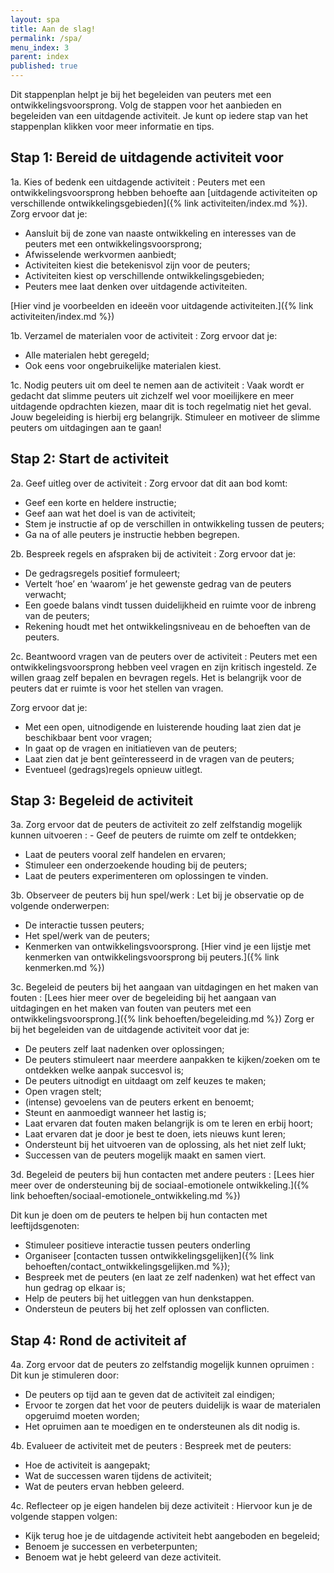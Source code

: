 ```yaml
---
layout: spa
title: Aan de slag!
permalink: /spa/
menu_index: 3
parent: index
published: true
---
```


Dit stappenplan helpt je bij het begeleiden van peuters met een ontwikkelingsvoorsprong.
Volg de stappen voor het aanbieden en begeleiden van een uitdagende activiteit.
Je kunt op iedere stap van het stappenplan klikken voor meer informatie en tips.

## Stap 1: Bereid de uitdagende activiteit voor

1a. Kies of bedenk een uitdagende activiteit
: Peuters met een ontwikkelingsvoorsprong hebben behoefte aan [uitdagende activiteiten op verschillende ontwikkelingsgebieden]({% link activiteiten/index.md %}).
  Zorg ervoor dat je:

  - Aansluit bij de zone van naaste ontwikkeling en interesses van de peuters met een ontwikkelingsvoorsprong;
  - Afwisselende werkvormen aanbiedt;
  - Activiteiten kiest die betekenisvol zijn voor de peuters;
  - Activiteiten kiest op verschillende ontwikkelingsgebieden;
  - Peuters mee laat denken over uitdagende activiteiten.

  [Hier vind je voorbeelden en ideeën voor uitdagende activiteiten.]({% link activiteiten/index.md %})

1b. Verzamel de materialen voor de activiteit
: Zorg ervoor dat je:

  - Alle materialen hebt geregeld;
  - Ook eens voor ongebruikelijke materialen kiest.

1c. Nodig peuters uit om deel te nemen aan de activiteit
: Vaak wordt er gedacht dat slimme peuters uit zichzelf wel voor moeilijkere en meer uitdagende opdrachten kiezen,
  maar dit is toch regelmatig niet het geval. Jouw begeleiding is hierbij erg belangrijk.
  Stimuleer en motiveer de slimme peuters om uitdagingen aan te gaan!

## Stap 2: Start de activiteit
2a. Geef uitleg over de activiteit
: Zorg ervoor dat dit aan bod komt:

  - Geef een korte en heldere instructie;
  - Geef aan wat het doel is van de activiteit;
  - Stem je instructie af op de verschillen in ontwikkeling tussen de peuters;
  - Ga na of alle peuters je instructie hebben begrepen.

2b. Bespreek regels en afspraken bij de activiteit
: Zorg ervoor dat je:

  - De gedragsregels positief formuleert;
  - Vertelt ‘hoe’ en ‘waarom’ je het gewenste gedrag van de peuters verwacht;
  - Een goede balans vindt tussen duidelijkheid en ruimte voor de inbreng van de peuters;
  - Rekening houdt met het ontwikkelingsniveau en de behoeften van de peuters.

2c. Beantwoord vragen van de peuters over de activiteit
: Peuters met een ontwikkelingsvoorsprong hebben veel vragen en zijn kritisch ingesteld.
  Ze willen graag zelf bepalen en bevragen regels. Het is belangrijk voor de peuters dat er ruimte is voor het stellen van vragen.

  Zorg ervoor dat je:

  - Met een open, uitnodigende en luisterende houding laat zien dat je beschikbaar bent voor vragen;
  - In gaat op de vragen en initiatieven van de peuters;
  - Laat zien dat je bent geïnteresseerd in de vragen van de peuters;
  - Eventueel (gedrags)regels opnieuw uitlegt.

## Stap 3: Begeleid de activiteit
3a. Zorg ervoor dat de peuters de activiteit zo zelf zelfstandig mogelijk kunnen uitvoeren
: - Geef de peuters de ruimte om zelf te ontdekken;
  - Laat de peuters vooral zelf handelen en ervaren;
  - Stimuleer een onderzoekende houding bij de peuters;
  - Laat de peuters experimenteren om oplossingen te vinden.

3b. Observeer de peuters bij hun spel/werk
: Let bij je observatie op de volgende onderwerpen:

  - De interactie tussen peuters;
  - Het spel/werk van de peuters;
  - Kenmerken van ontwikkelingsvoorsprong. [Hier vind je een lijstje met kenmerken van ontwikkelingsvoorsprong bij peuters.]({% link kenmerken.md %})

3c. Begeleid de peuters bij het aangaan van uitdagingen en het maken van fouten
: [Lees hier meer over de begeleiding bij het aangaan van uitdagingen en het maken van fouten van peuters met een ontwikkelingsvoorsprong.]({% link behoeften/begeleiding.md %})
  Zorg er bij het begeleiden van de uitdagende activiteit voor dat je:

  - De peuters zelf laat nadenken over oplossingen;
  - De peuters stimuleert naar meerdere aanpakken te kijken/zoeken om te ontdekken welke aanpak succesvol is;
  - De peuters uitnodigt en uitdaagt om zelf keuzes te maken;
  - Open vragen stelt;
  - (intense) gevoelens van de peuters erkent en benoemt;
  - Steunt en aanmoedigt wanneer het lastig is;
  - Laat ervaren dat fouten maken belangrijk is om te leren en erbij hoort;
  - Laat ervaren dat je door je best te doen, iets nieuws kunt leren;
  - Ondersteunt bij het uitvoeren van de oplossing, als het niet zelf lukt;
  - Successen van de peuters mogelijk maakt en samen viert.
  

3d. Begeleid de peuters bij hun contacten met andere peuters
: [Lees hier meer over de ondersteuning bij de sociaal-emotionele ontwikkeling.]({% link behoeften/sociaal-emotionele_ontwikkeling.md %})

  Dit kun je doen om de peuters te helpen bij hun contacten met leeftijdsgenoten:

  - Stimuleer positieve interactie tussen peuters onderling
  - Organiseer [contacten tussen ontwikkelingsgelijken]({% link behoeften/contact_ontwikkelingsgelijken.md %});
  - Bespreek met de peuters (en laat ze zelf nadenken) wat het effect van hun gedrag op elkaar is;
  - Help de peuters bij het uitleggen van hun denkstappen.
  - Ondersteun de peuters bij het zelf oplossen van conflicten.

## Stap 4: Rond de activiteit af
4a. Zorg ervoor dat de peuters zo zelfstandig mogelijk kunnen opruimen
: Dit kun je stimuleren door:

  - De peuters op tijd aan te geven dat de activiteit zal eindigen;
  - Ervoor te zorgen dat het voor de peuters duidelijk is waar de materialen opgeruimd moeten worden;
  - Het opruimen aan te moedigen en te ondersteunen als dit nodig is.

4b. Evalueer de activiteit met de peuters
: Bespreek met de peuters:

  - Hoe de activiteit is aangepakt;
  - Wat de successen waren tijdens de activiteit;
  - Wat de peuters ervan hebben geleerd.

4c. Reflecteer op je eigen handelen bij deze activiteit
: Hiervoor kun je de volgende stappen volgen:

  - Kijk terug hoe je de uitdagende activiteit hebt aangeboden en begeleid;
  - Benoem je successen en verbeterpunten;
  - Benoem wat je hebt geleerd van deze activiteit.
